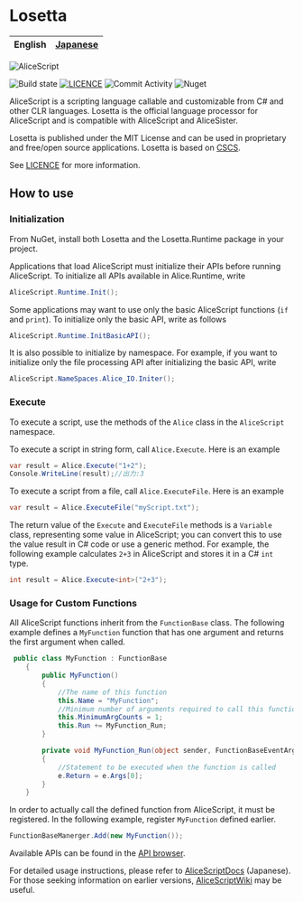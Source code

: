﻿# Losetta

|English|[Japanese](README-ja.md)|
|-|-|

![AliceScript](https://wsoft.ws/products/AliceScript.svg)

![Build state](https://github.com/WSOFT-Project/Losetta/actions/workflows/codeql.yml/badge.svg)
[![LICENCE](https://img.shields.io/github/license/WSOFT-Project/Losetta)](LICENCE.md)
![Commit Activity](https://img.shields.io/github/commit-activity/y/WSOFT-Project/Losetta)
![Nuget](https://img.shields.io/nuget/dt/Losetta)

AliceScript is a scripting language callable and customizable from C# and other CLR languages.
Losetta is the official language processor for AliceScript and is compatible with AliceScript and AliceSister.

Losetta is published under the MIT License and can be used in proprietary and free/open source applications. Losetta is based on [CSCS](https://github.com/vassilych/cscs).

See [LICENCE](/LICENSE.txt) for more information.

## How to use
### Initialization
From NuGet, install both Losetta and the Losetta.Runtime package in your project.

Applications that load AliceScript must initialize their APIs before running AliceScript.
To initialize all APIs available in Alice.Runtime, write

```cs
AliceScript.Runtime.Init();
```

Some applications may want to use only the basic AliceScript functions (`if` and `print`). To initialize only the basic API, write as follows

```cs
AliceScript.Runtime.InitBasicAPI();
```

It is also possible to initialize by namespace.
For example, if you want to initialize only the file processing API after initializing the basic API, write

```cs
AliceScript.NameSpaces.Alice_IO.Initer();
```

### Execute
To execute a script, use the methods of the `Alice` class in the `AliceScript` namespace.

To execute a script in string form, call `Alice.Execute`. Here is an example

```cs
var result = Alice.Execute("1+2");
Console.WriteLine(result);//出力:3
```

To execute a script from a file, call `Alice.ExecuteFile`. Here is an example

```cs
var result = Alice.ExecuteFile("myScript.txt");
```

The return value of the `Execute` and `ExecuteFile` methods is a `Variable` class, representing some value in AliceScript; you can convert this to use the value result in C# code or use a generic method. For example, the following example calculates `2+3` in AliceScript and stores it in a C# `int` type.

```cs
int result = Alice.Execute<int>("2+3");
```

### Usage for Custom Functions
All AliceScript functions inherit from the `FunctionBase` class.
The following example defines a `MyFunction` function that has one argument and returns the first argument when called.

```cs
 public class MyFunction : FunctionBase
    {
        public MyFunction()
        {
            //The name of this function
            this.Name = "MyFunction";
            //Minimum number of arguments required to call this function
            this.MinimumArgCounts = 1;
            this.Run += MyFunction_Run;
        }

        private void MyFunction_Run(object sender, FunctionBaseEventArgs e)
        {
            //Statement to be executed when the function is called
            e.Return = e.Args[0];
        }
    }
```

In order to actually call the defined function from AliceScript, it must be registered. In the following example, register `MyFunction` defined earlier.

```cs
FunctionBaseManerger.Add(new MyFunction());
```

Available APIs can be found in the [API browser](https://docs.wsoft.ws/products/alice/api/).

For detailed usage instructions, please refer to [AliceScriptDocs](https://docs.wsoft.ws/products/alice) (Japanese). For those seeking information on earlier versions, [AliceScriptWiki](https://alice.wsoft.ws/) may be useful.